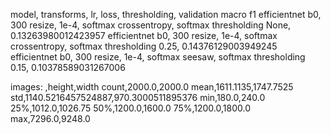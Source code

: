 model, transforms, lr, loss, thresholding, validation macro f1
efficientnet b0, 300 resize, 1e-4, softmax crossentropy, softmax thresholding None, 0.13263980012423957
efficientnet b0, 300 resize, 1e-4, softmax crossentropy, softmax thresholding 0.25, 0.14376129003949245
efficientnet b0, 300 resize, 1e-4, softmax seesaw, softmax thresholding 0.15, 0.10378589031267006

images:
,height,width
count,2000.0,2000.0
mean,1611.1135,1747.7525
std,1140.5216457524887,970.3000511895376
min,180.0,240.0
25%,1012.0,1026.75
50%,1200.0,1600.0
75%,1200.0,1800.0
max,7296.0,9248.0
